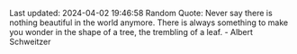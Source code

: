 Last updated: 2024-04-02 19:46:58
Random Quote: Never say there is nothing beautiful in the world anymore. There is always something to make you wonder in the shape of a tree, the trembling of a leaf. - Albert Schweitzer